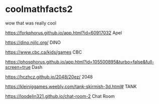 # coolmathfacts2
wow that was really cool




https://forkphorus.github.io/app.html?id=60917032      Apel


https://dino.njilc.org/   DINO



https://www.cbc.ca/kids/games      CBC



https://phosphorus.github.io/app.html?id=105500895&turbo=false&full-screen=true      Dash



https://hczhcz.github.io/2048/20ez/    2048



https://kleiniggames.weebly.com/tank-skirmish-3d.html#   TANK




https://loodelin321.github.io/chat-room-2 Chat Room



